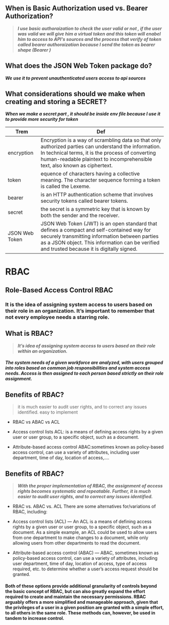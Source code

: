 ## When is Basic Authorization used vs. Bearer Authorization?

> ***I use basic authoraization to check the user valid or not , if the user was valid we will give him a virtual token and this token will enabel him to access to API's sources and the process that verify of token called bearer authoraization because I send the token as bearer shape (Bearer <token>)***  

## What does the JSON Web Token package do?  
***We use it to prevent unauthenticated users access to api sources***  
## What considerations should we make when creating and storing a SECRET?  
***When we make a secret part , it should be inside env file because I use it to provide more security for token***  

Trem|Def
---|---
encryption| Encryption is a way of scrambling data so that only authorized parties can understand the information. In technical terms, it is the process of converting human-readable plaintext to incomprehensible text, also known as ciphertext.
token| equence of characters having a collective meaning. The character sequence forming a token is called the Lexeme.
bearer| is an HTTP authentication scheme that involves security tokens called bearer tokens.
secret| the secret is a symmetric key that is known by both the sender and the receiver.
JSON Web Token| JSON Web Token (JWT) is an open standard that defines a compact and self-contained way for securely transmitting information between parties as a JSON object. This information can be verified and trusted because it is digitally signed.  


# RBAC
## Role-Based Access Control RBAC
### It is the idea of assigning system access to users based on their role in an organization. It’s important to remember that not every employee needs a starring role.

## What is RBAC?
> ***It’s idea of assigning system access to users based on their role within an organization.***

##### The system needs of a given workforce are analyzed, with users grouped into roles based on common job responsibilities and system access needs. Access is then assigned to each person based strictly on their role assignment.

## Benefits of RBAC?
> it is much easier to audit user rights, and to correct any issues identified.
> easy to implement

- RBAC vs ABAC vs ACL

- Access control lists ACL: is a means of defining access rights by a given user or user group, to a specific object, such as a document.

- Attribute-based access control ABAC:sometimes known as policy-based access control, can use a variety of attributes, including user department, time of day, location of access,….



## Benefits of RBAC?
> ***With the proper implementation of RBAC, the assignment of access rights becomes systematic and repeatable. Further, it is much easier to audit user rights, and to correct any issues identified.***



- RBAC vs. ABAC vs. ACL
There are some alternatives for/variations of RBAC, including:

- Access control lists (ACL) — An ACL is a means of defining access rights by a given user or user group, to a specific object, such as a document.  As a simple example, an ACL could be used to allow users from one department to make changes to a document, while only allowing users from other departments to read the document.

- Attribute-based access control (ABAC) — ABAC, sometimes known as policy-based access control, can use a variety of attributes, including user department, time of day, location of access, type of access required, etc. to determine whether a user’s access request should be granted.

#### Both of these options provide additional granularity of controls beyond the basic concept of RBAC, but can also greatly expand the effort required to create and maintain the necessary permissions.  RBAC arguably offers a more simplified and manageable approach, given that the privileges of a user in a given position are granted with a simple effort, to all others in the same role.  These methods can, however, be used in tandem to increase control.